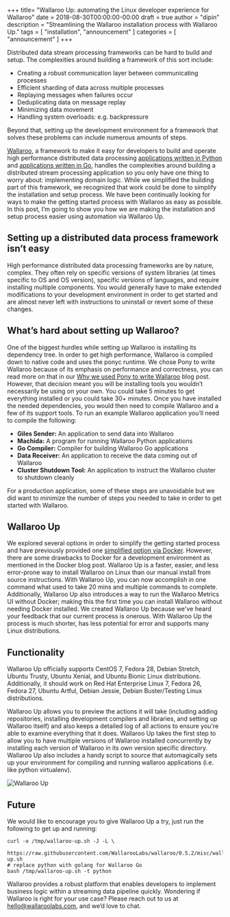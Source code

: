 +++
title= "Wallaroo Up: automating the Linux developer experience for Wallaroo"
date = 2018-08-30T00:00:00-00:00
draft = true
author = "dipin"
description = "Streamlining the Wallaroo installation process with Wallaroo Up."
tags = [
	"installation",
  "announcement"
]
categories = [
  "announcement"
]
+++


Distributed data stream processing frameworks can be hard to build and setup. The complexities around building a framework of this sort include:

- Creating a robust communication layer between communicating processes
- Efficient sharding of data across multiple processes
- Replaying messages when failures occur
- Deduplicating data on message replay
- Minimizing data movement
- Handling system overloads: e.g. backpressure

Beyond that, setting up the development environment for a framework that solves these problems can include numerous amounts of steps.

[Wallaroo](https://github.com/WallarooLabs/wallaroo), a framework to make it easy for developers to build and operate high performance distributed data processing [applications written in Python](https://blog.wallaroolabs.com/2017/10/go-python-go-stream-processing-for-python/) and [applications written in Go](https://blog.wallaroolabs.com/2018/01/go-go-go-stream-processing-for-go/), handles the complexities around building a distributed stream processing application so you only have one thing to worry about: implementing domain logic. While we simplified the building part of this framework, we recognized that work could be done to simplify the installation and setup process. We have been continually looking for ways to make the getting started process with Wallaroo as easy as possible. In this post, I’m going to show you how we are making the installation and setup process easier using automation via Wallaroo Up.

## Setting up a distributed data process framework isn’t easy

High performance distributed data processing frameworks are by nature, complex. They often rely on specific versions of system libraries (at times specific to OS and OS version), specific versions of languages, and require installing multiple components. You would generally have to make extended modifications to your development environment in order to get started and are almost never left with instructions to uninstall or revert some of these changes.

## What’s hard about setting up Wallaroo?

One of the biggest hurdles while setting up Wallaroo is installing its dependency tree. In order to get high performance, Wallaroo is compiled down to native code and uses the ponyc runtime. We chose Pony to write Wallaroo because of its emphasis on performance and correctness, you can read more on that in our [Why we used Pony to write Wallaroo](/2017/10/why-we-used-pony-to-write-wallaroo/) blog post. However, that decision meant you will be installing tools you wouldn’t necessarily be using on your own. You could take 5 minutes to get everything installed or you could take 30+ minutes. Once you have installed the needed dependencies, you would then need to compile Wallaroo and a few of its support tools. To run an example Wallaroo application you’ll need to compile the following:

- **Giles Sender:** An application to send data into Wallaroo
- **Machida:** A program for running Wallaroo Python applications
- **Go Compiler:** Compiler for building Wallaroo Go applications
- **Data Receiver:** An application to receive the data coming out of Wallaroo
- **Cluster Shutdown Tool:** An application to instruct the Wallaroo cluster to shutdown cleanly

For a production application, some of these steps are unavoidable but we did want to minimize the number of steps you needed to take in order to get started with Wallaroo.

## Wallaroo Up

We explored several options in order to simplify the getting started process and have previously provided one [simplified option via Docker](https://blog.wallaroolabs.com/2017/12/simplify-stream-processing-in-python-and-wallaroo-using-docker/). However, there are some drawbacks to Docker for a development environment as mentioned in the Docker blog post. Wallaroo Up is a faster, easier, and less error-prone way to install Wallaroo on Linux than our manual install from source instructions. With Wallaroo Up, you can now accomplish in one command what used to take 20 mins and multiple commands to complete. Additionally, Wallaroo Up also introduces a way to run the Wallaroo Metrics UI without Docker; making this the first time you can install Wallaroo without needing Docker installed. We created Wallaroo Up because we've heard your feedback that our current process is onerous. With Wallaroo Up the process is much shorter, has less potential for error and supports many Linux distributions.

## Functionality

Wallaroo Up officially supports CentOS 7, Fedora 28, Debian Stretch, Ubuntu Trusty, Ubuntu Xenial, and Ubuntu Bionic Linux distributions. Additionally, it should work on Red Hat Enterprise Linux 7, Fedora 26, Fedora 27, Ubuntu Artful, Debian Jessie, Debian Buster/Testing Linux distributions.

Wallaroo Up allows you to preview the actions it will take (including adding repositories, installing development compilers and libraries, and setting up Wallaroo itself) and also keeps a detailed log of all actions to ensure you're able to examine everything that it does. Wallaroo Up takes the first step to allow you to have multiple versions of Wallaroo installed concurrently by installing each version of Wallaroo in its own version specific directory. Wallaroo Up also includes a handy script to source that automagically sets up your environment for compiling and running wallaroo applications (i.e. like python virtualenv).

![Wallaroo Up](/images/post/wallaroo-up/wallaroo-up.png)

## Future

We would like to encourage you to give Wallaroo Up a try, just run the following to get up and running:

```
curl -o /tmp/wallaroo-up.sh -J -L \
  https://raw.githubusercontent.com/WallarooLabs/wallaroo/0.5.2/misc/wallaroo-up.sh
# replace python with golang for Wallaroo Go
bash /tmp/wallaroo-up.sh -t python
```

Wallaroo provides a robust platform that enables developers to implement business logic within a streaming data pipeline quickly. Wondering if Wallaroo is right for your use case? Please reach out to us at [hello@wallaroolabs.com](mailto:hello@wallaroolabs.com), and we’d love to chat.

